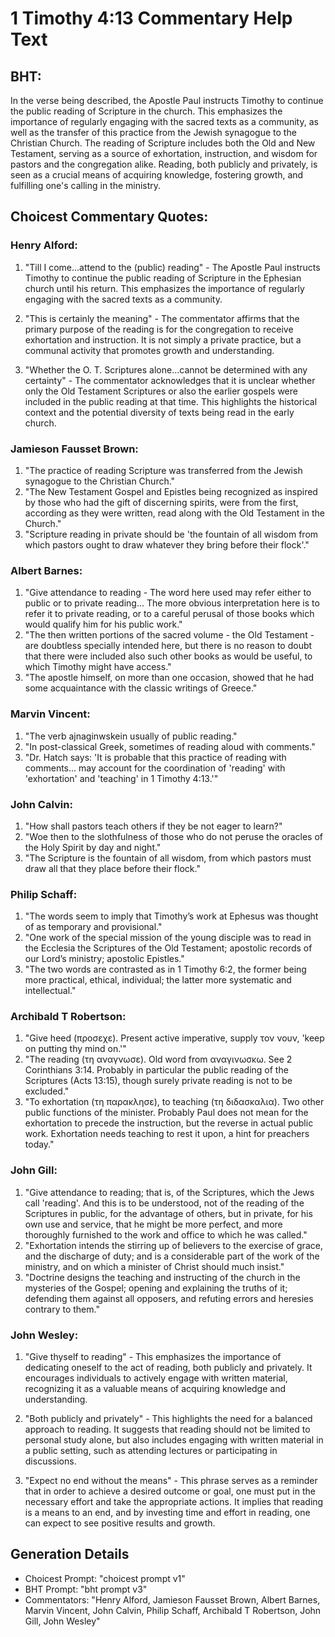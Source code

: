 # 1 Timothy 4:13 Commentary Help Text

## BHT:
In the verse being described, the Apostle Paul instructs Timothy to continue the public reading of Scripture in the church. This emphasizes the importance of regularly engaging with the sacred texts as a community, as well as the transfer of this practice from the Jewish synagogue to the Christian Church. The reading of Scripture includes both the Old and New Testament, serving as a source of exhortation, instruction, and wisdom for pastors and the congregation alike. Reading, both publicly and privately, is seen as a crucial means of acquiring knowledge, fostering growth, and fulfilling one's calling in the ministry.

## Choicest Commentary Quotes:
### Henry Alford:
1. "Till I come...attend to the (public) reading" - The Apostle Paul instructs Timothy to continue the public reading of Scripture in the Ephesian church until his return. This emphasizes the importance of regularly engaging with the sacred texts as a community.

2. "This is certainly the meaning" - The commentator affirms that the primary purpose of the reading is for the congregation to receive exhortation and instruction. It is not simply a private practice, but a communal activity that promotes growth and understanding.

3. "Whether the O. T. Scriptures alone...cannot be determined with any certainty" - The commentator acknowledges that it is unclear whether only the Old Testament Scriptures or also the earlier gospels were included in the public reading at that time. This highlights the historical context and the potential diversity of texts being read in the early church.

### Jamieson Fausset Brown:
1. "The practice of reading Scripture was transferred from the Jewish synagogue to the Christian Church."
2. "The New Testament Gospel and Epistles being recognized as inspired by those who had the gift of discerning spirits, were from the first, according as they were written, read along with the Old Testament in the Church."
3. "Scripture reading in private should be 'the fountain of all wisdom from which pastors ought to draw whatever they bring before their flock'."

### Albert Barnes:
1. "Give attendance to reading - The word here used may refer either to public or to private reading... The more obvious interpretation here is to refer it to private reading, or to a careful perusal of those books which would qualify him for his public work."
2. "The then written portions of the sacred volume - the Old Testament - are doubtless specially intended here, but there is no reason to doubt that there were included also such other books as would be useful, to which Timothy might have access."
3. "The apostle himself, on more than one occasion, showed that he had some acquaintance with the classic writings of Greece."

### Marvin Vincent:
1. "The verb ajnaginwskein usually of public reading." 
2. "In post-classical Greek, sometimes of reading aloud with comments."
3. "Dr. Hatch says: 'It is probable that this practice of reading with comments... may account for the coordination of 'reading' with 'exhortation' and 'teaching' in 1 Timothy 4:13.'"

### John Calvin:
1. "How shall pastors teach others if they be not eager to learn?"
2. "Woe then to the slothfulness of those who do not peruse the oracles of the Holy Spirit by day and night."
3. "The Scripture is the fountain of all wisdom, from which pastors must draw all that they place before their flock."

### Philip Schaff:
1. "The words seem to imply that Timothy’s work at Ephesus was thought of as temporary and provisional."
2. "One work of the special mission of the young disciple was to read in the Ecclesia the Scriptures of the Old Testament; apostolic records of our Lord’s ministry; apostolic Epistles."
3. "The two words are contrasted as in 1 Timothy 6:2, the former being more practical, ethical, individual; the latter more systematic and intellectual."

### Archibald T Robertson:
1. "Give heed (προσεχε). Present active imperative, supply τον νουν, 'keep on putting thy mind on.'"
2. "The reading (τη αναγνωσε). Old word from αναγινωσκω. See 2 Corinthians 3:14. Probably in particular the public reading of the Scriptures (Acts 13:15), though surely private reading is not to be excluded."
3. "To exhortation (τη παρακλησε), to teaching (τη διδασκαλια). Two other public functions of the minister. Probably Paul does not mean for the exhortation to precede the instruction, but the reverse in actual public work. Exhortation needs teaching to rest it upon, a hint for preachers today."

### John Gill:
1. "Give attendance to reading; that is, of the Scriptures, which the Jews call 'reading'. And this is to be understood, not of the reading of the Scriptures in public, for the advantage of others, but in private, for his own use and service, that he might be more perfect, and more thoroughly furnished to the work and office to which he was called."
2. "Exhortation intends the stirring up of believers to the exercise of grace, and the discharge of duty; and is a considerable part of the work of the ministry, and on which a minister of Christ should much insist."
3. "Doctrine designs the teaching and instructing of the church in the mysteries of the Gospel; opening and explaining the truths of it; defending them against all opposers, and refuting errors and heresies contrary to them."

### John Wesley:
1. "Give thyself to reading" - This emphasizes the importance of dedicating oneself to the act of reading, both publicly and privately. It encourages individuals to actively engage with written material, recognizing it as a valuable means of acquiring knowledge and understanding.

2. "Both publicly and privately" - This highlights the need for a balanced approach to reading. It suggests that reading should not be limited to personal study alone, but also includes engaging with written material in a public setting, such as attending lectures or participating in discussions.

3. "Expect no end without the means" - This phrase serves as a reminder that in order to achieve a desired outcome or goal, one must put in the necessary effort and take the appropriate actions. It implies that reading is a means to an end, and by investing time and effort in reading, one can expect to see positive results and growth.


## Generation Details
- Choicest Prompt: "choicest prompt v1"
- BHT Prompt: "bht prompt v3"
- Commentators: "Henry Alford, Jamieson Fausset Brown, Albert Barnes, Marvin Vincent, John Calvin, Philip Schaff, Archibald T Robertson, John Gill, John Wesley"
